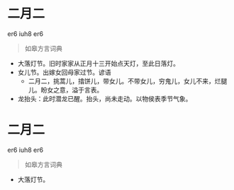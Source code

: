 # 二月二
er6 iuh8 er6
> 如皋方言词典
- 大落灯节。旧时家家从正月十三开始点天灯，至此日落灯。
- 女儿节。出嫁女回母家过节。谚语
  - 二月二，挑蒿儿，㩉饼儿，带女儿。不带女儿，穷鬼儿，女儿不来，烂腿儿。盼女之意，溢于言表。
- 龙抬头：此时潜龙已醒。抬头，尚未走动。以物侯表季节气象。

# 二月二
er6 iuh8 er6
> 如皋方言词典
- 大落灯节。
